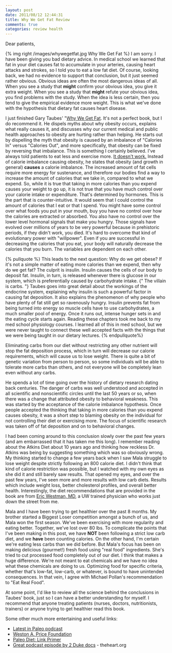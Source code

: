 ```yaml
---
layout: post
date: 2011/08/12 12:44:31
title: Why We Get Fat Review
comments: true
categories: review health
---
```


Dear patients,

{% img right /images/whywegetfat.jpg Why We Get Fat %}
I am sorry. I have been giving you bad dietary advice. In medical
school we learned that fat in your diet causes fat to accumulate in
your arteries, causing heart attacks and strokes, so I told you to eat
a low fat diet. Of course, looking back, we had no evidence to support
that conclusion, but it just seemed rather obvious. Obvious ideas are
often the most dangerous ideas of all. When you see a study that
**might** confirm your obvious idea, you give it extra weight. When
you see a study that **might** refute your obvious idea, you find
problems with the study. When the idea is less certain, then you tend
to give the empirical evidence more weight. This is what we've done
with the hypothesis that dietary fat causes heart disease.

I just finished Gary Taubes' "[Why We Get
Fat](http://www.amazon.com/gp/product/0307272702/ref=as_li_ss_tl?ie=UTF8&tag=vinodkurupshomep&linkCode=as2&camp=217145&creative=399369&creativeASIN=0307272702). It's
not a perfect book, but I do recommend it. He dispels myths about why
obesity occurs, explains what really causes it, and discusses why our
current medical and public health approaches to obesity are hurting
rather than helping. He starts out by dispelling the myth that obesity
is caused by an imbalance of "Calories In" versus "Calories Out", and
more specifically, that obesity can be fixed by reversing that
imbalance. This is something I certainly believed. I've always told
patients to eat less and exercise more. [It doesn't
work.](/blog/2006/10/23/health-at-every-size/) Instead of calorie
imbalance causing obesity, he states that obesity (and growth in
general) **causes** a calorie imbalance. The increased amount of fat
cells require more energy for sustenance, and therefore our bodies
find a way to increase the amount of calories that we take in,
compared to what we expend. So, while it is true that taking in more
calories than you expend causes your weight to go up, it is not true
that you have much control over your calorie intake or
expenditure. That's determined by hormones. This is the part that is
counter-intuitive. It would seem that I could control the amount of
calories that I eat or that I spend. You might have some control over
what foods you put in your mouth, buy you have no control over how the
calories are extracted or absorbed. You also have no control over the
lower level hormonal signals that make you hungry. Those signals have
evolved over millions of years to be very powerful because in
prehistoric periods, if they didn't work, you died. It's hard to
overcome that kind of evolutionary power with "willpower". Even if you
are successful in decreasing the calories that you eat, your body will
naturally decrease the calories that you burn. The variables are
dependent on each other.

{% pullquote %}
This leads to the next question: Why do we get obese? If it's not a
simple matter of eating more calories than we expend, then why do we
get fat? The culprit is insulin. Insulin causes the cells of our body
to deposit fat. Insulin, in turn, is released whenever there is
glucose in our system, which is preferentially caused by carbohydrate
intake. {" The villain is carbs. "} Taubes goes into great detail about
the workings of the endocrine system, explaining why insulin is such a
powerful factor in causing fat deposition. It also explains the
phenomenon of why people who have plenty of fat still get so
ravenously hungry. Insulin prevents fat from being turned into energy
so muscle cells have to use carbohydrates, a much smaller pool of
energy. Once it runs out, intense hunger sets in and the eating cycle
starts again. Reading these chapters took me back to my med school
physiology courses. I learned all of this in med school, but we were
never taught to connect these well accepted facts with the things that
we were being taught in our dietary lectures.
{% endpullquote%}

Eliminating carbs from our diet without restricting any other nutrient
will stop the fat deposition process, which in turn will decrease our
calorie requirements, which will cause us to lose weight. There is
quite a bit of genetic variation from person to person, so some
individuals will be able to tolerate more carbs than others, and not
everyone will be completely lean even without any carbs.

He spends a lot of time going over the history of dietary research
dating back centuries. The danger of carbs was well understood and
accepted in all scientific and nonscientific circles until the last 50
years or so, when there was a change that attributed obesity to
behavioral weakness. This was started by the acceptance of the calorie
imbalance hypothesis. Once people accepted the thinking that taking in
more calories than you expend causes obesity, it was a short step to
blaming obesity on the individual for not controlling their diet or
exercising more. The focus of scientific research was taken off of fat
deposition and on to behavioral changes.

I had been coming around to this conclusion slowly over the past few
years (and am embarrassed that it has taken me this long). I remember
reading about the Atkins Diet about 10 years ago and thinking how
reckless Dr. Atkins was being by suggesting something which was so
obviously wrong. My thinking started to change a few years back when I
saw Mala struggle to lose weight despite strictly following an 800
calorie diet. I didn't think that kind of calorie restriction was
possible, but I watched with my own eyes as she did it and still
barely saw results. That opened my eyes, and over the past few years,
I've seen more and more results with low carb diets. Results which
include weight loss, better cholesterol profiles, and overall better
health. Interestingly, the diet recommendations that are provided in
the book are from [Eric Westman,
MD](http://www.dukehealth.org/physicians/eric_c_westman), a UW trained
physician who works just down the street from me.

Mala and I have been trying to get healthier over the past 8
months. My brother started a Biggest Loser competition amongst a bunch
of us, and Mala won the first season. We've been exercising with more
regularity and eating better. Together, we've lost over 80 lbs. To
complicate the points that I've been making in this post, we have
**NOT** been following a strict low carb diet, and we **have** been
counting calories. On the other hand, I'm certain we're eating less
carbs than we did before. But Mala's focus has been on making
delicious (gourmet!) fresh food using "real food" ingredients. She's
tried to cut processed food completely out of our diet. I think that
makes a huge difference. We're not meant to eat chemicals and we have
no idea what these chemicals are doing to us. Optimizing food for
specific criteria, whether that's low-fat, low-carb, or whatever, is
bound to have unintended consequences. In that vein, I agree with
Michael Pollan's recommendation to "Eat Real Food".

At some point, I'd like to review all the science behind the
conclusions in Taubes' book, just so I can have a better understanding
for myself. I recommend that anyone treating patients (nurses,
doctors, nutritionists, trainers) or anyone trying to get healthier
read this book.
 
Some other much more entertaining and useful links:

- [Latest in Paleo podcast](http://www.latestinpaleo.com/)
- [Weston A. Price Foundation](http://www.westonaprice.org/)
- [Paleo Diet: Link Primer](http://hivelogic.com/articles/the-paleo-diet-a-link-primer/)
- [Great podcast episode by 2 Duke docs](http://radio.theheart.org/bob-harrington-show/2010/12/10/31-atkins-diet-obesity-and-cardiovascular-disease-risk-with-dr-eric-westman) - theheart.org
